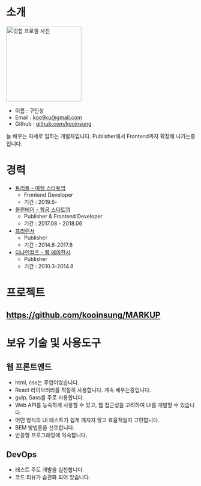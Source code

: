 # 소개

<img alt="깃헙 프로필 사진" src="https://avatars1.githubusercontent.com/u/1519159?s=460&v=4" width="200">

* 이름 : 구인성
* Email : koo9ku@gmail.com
* Github : [github.com/kooinsung](https://github.com/kooinsung)

늘 배우는 자세로 임하는 개발자입니다. Publisher에서 Frontend까지 확장해 나가는중입니다.


# 경력
* [트리플 - 여행 스타트업](https://triple.guide/intro/)
    - Frontend Developer
    - 기간 : 2019.6-
* [올윈에어 - 항공 스타트업](https://allwinair.com/)
    - Publisher & Frontend Developer
    - 기간 : 2017.08 - 2018.06
* [프리랜서](https://github.com/kooinsung/MARKUP)
    - Publisher
    - 기간 : 2014.8-2017.8
* [디나인컴즈 - 웹 에이전시](http://www.di9.co.kr/)
    - Publisher
    - 기간 : 2010.3-2014.8


# 프로젝트
## https://github.com/kooinsung/MARKUP


# 보유 기술 및 사용도구
## 웹 프론트엔드
- html, css는 주업이었습니다.
- React 라이브러리를 적절히 사용합니다. 계속 배우는중입니다.
- gulp, Sass를 주로 사용합니다.
- Web API를 능숙하게 사용할 수 있고, 웹 접근성을 고려하여 UI를 개발할 수 있습니다.
- 어떤 방식의 UI 테스트가 쉽게 깨지지 않고 효율적일지 고민합니다.
- BEM 방법론을 선호합니다.
- 반응형 프로그래밍에 익숙합니다.

## DevOps
- 테스트 주도 개발을 실천합니다.
- 코드 리뷰가 습관화 되어 있습니다.
